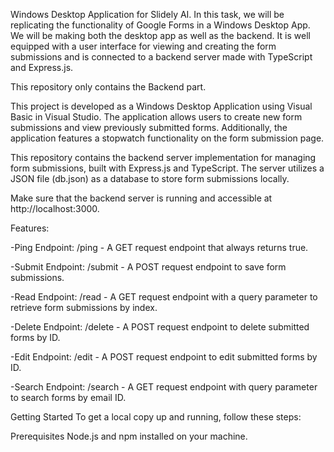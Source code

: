 Windows Desktop Application for Slidely AI. In this task, we will be replicating the functionality of Google Forms in a Windows Desktop App. We will be making both the desktop app as well as the backend. It is well equipped with a user interface for viewing and creating the form submissions and is connected to a backend server made with TypeScript and Express.js.

This repository only contains the Backend part.

This project is developed as a Windows Desktop Application using Visual Basic in Visual Studio. The application allows users to create new form submissions and view previously submitted forms. Additionally, the application features a stopwatch functionality on the form submission page.

This repository contains the backend server implementation for managing form submissions, built with Express.js and TypeScript. The server utilizes a JSON file (db.json) as a database to store form submissions locally.

Make sure that the backend server is running and accessible at http://localhost:3000.


Features:

-Ping Endpoint: /ping - A GET request endpoint that always returns true.

-Submit Endpoint: /submit - A POST request endpoint to save form submissions.

-Read Endpoint: /read - A GET request endpoint with a query parameter to retrieve form submissions by index.

-Delete Endpoint: /delete - A POST request endpoint to delete submitted forms by ID.

-Edit Endpoint: /edit - A POST request endpoint to edit submitted forms by ID.

-Search Endpoint: /search - A GET request endpoint with query parameter to search forms by email ID.


Getting Started
To get a local copy up and running, follow these steps:

Prerequisites
Node.js and npm installed on your machine.
